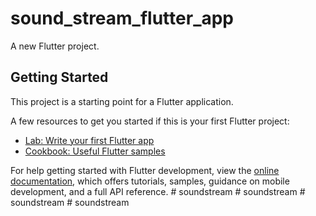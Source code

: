 # sound_stream_flutter_app

A new Flutter project.

## Getting Started

This project is a starting point for a Flutter application.

A few resources to get you started if this is your first Flutter project:

- [Lab: Write your first Flutter app](https://docs.flutter.dev/get-started/codelab)
- [Cookbook: Useful Flutter samples](https://docs.flutter.dev/cookbook)

For help getting started with Flutter development, view the
[online documentation](https://docs.flutter.dev/), which offers tutorials,
samples, guidance on mobile development, and a full API reference.
#   s o u n d s t r e a m  
 #   s o u n d s t r e a m  
 #   s o u n d s t r e a m  
 #   s o u n d s t r e a m  
 